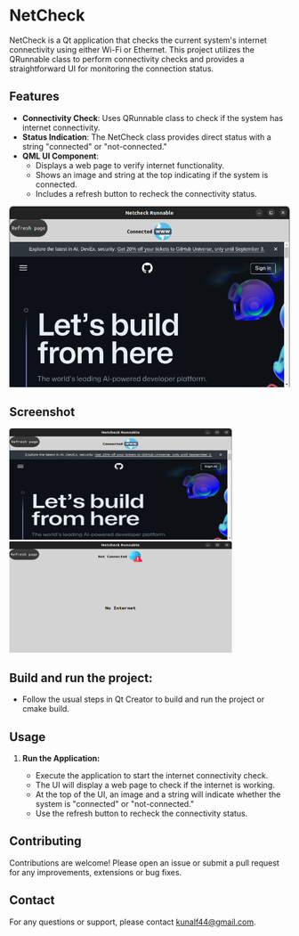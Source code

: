 # NetCheck

NetCheck is a Qt application that checks the current system's internet connectivity using either Wi-Fi or Ethernet. This project utilizes the QRunnable class to perform connectivity checks and provides a straightforward UI for monitoring the connection status.

## Features

- **Connectivity Check**: Uses QRunnable class to check if the system has internet connectivity.
- **Status Indication**: The NetCheck class provides direct status with a string "connected" or "not-connected."
- **QML UI Component**: 
  - Displays a web page to verify internet functionality.
  - Shows an image and string at the top indicating if the system is connected.
  - Includes a refresh button to recheck the connectivity status.

![QML UI Screenshot](netcheckss1.png) <!-- Add a screenshot of the QML UI here -->

## Screenshot
<img src="netcheckss1.png" alt="Connected" height="200" width="400">
<img src="netcheckss2.png" alt="Not-Connected" height="200" width="400">


## Build and run the project:

   - Follow the usual steps in Qt Creator to build and run the project or cmake build.

## Usage

1. **Run the Application:**

    - Execute the application to start the internet connectivity check.
    - The UI will display a web page to check if the internet is working.
    - At the top of the UI, an image and a string will indicate whether the system is "connected" or "not-connected."
    - Use the refresh button to recheck the connectivity status.

## Contributing

Contributions are welcome! Please open an issue or submit a pull request for any improvements, extensions or bug fixes.

## Contact

For any questions or support, please contact [kunalf44@gmail.com](mailto:your-email@example.com).


